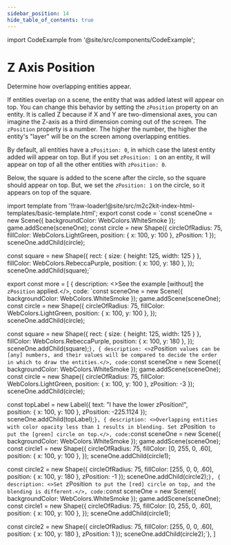 ```yaml
---
sidebar_position: 14
hide_table_of_contents: true
---
```


import CodeExample from '@site/src/components/CodeExample';

# Z Axis Position

Determine how overlapping entities appear.

If entities overlap on a scene, the entity that was added latest will appear on top. You can change this behavior by setting the `zPosition` property on an entity. It is called Z because if X and Y are two-dimensional axes, you can imagine the Z-axis as a third dimension coming out of the screen. The `zPosition` property is a number. The higher the number, the higher the entity's "layer" will be on the screen among overlapping entities.

By default, all entities have a `zPosition: 0`, in which case the latest entity added will appear on top. But if you set `zPosition: 1` on an entity, it will appear on top of all the other entities with `zPosition: 0`.

Below, the square is added to the scene after the circle, so the square should appear on top. But, we set the `zPosition: 1` on the circle, so it appears on top of the square.

import template from '!!raw-loader!@site/src/m2c2kit-index-html-templates/basic-template.html';
export const code = `const sceneOne = new Scene({ backgroundColor: WebColors.WhiteSmoke });
game.addScene(sceneOne);
const circle = new Shape({
    circleOfRadius: 75,
    fillColor: WebColors.LightGreen,
    position: { x: 100, y: 100 },
    zPosition: 1
});
sceneOne.addChild(circle);
 
const square = new Shape({
    rect: { size: { height: 125, width: 125 } },
    fillColor: WebColors.RebeccaPurple,
    position: { x: 100, y: 180 },
});
sceneOne.addChild(square);`
 
export const more = [
{ description: <>See the example [without] the `zPosition` applied.</>,
code: `const sceneOne = new Scene({ backgroundColor: WebColors.WhiteSmoke });
game.addScene(sceneOne);
const circle = new Shape({
    circleOfRadius: 75,
    fillColor: WebColors.LightGreen,
    position: { x: 100, y: 100 },
});
sceneOne.addChild(circle);
 
const square = new Shape({
    rect: { size: { height: 125, width: 125 } },
    fillColor: WebColors.RebeccaPurple,
    position: { x: 100, y: 180 },
});
sceneOne.addChild(square);`},
{ description: <>`zPosition` values can be [any] numbers, and their values will be compared to decide the order in which to draw the entities.</>,
code:`const sceneOne = new Scene({ backgroundColor: WebColors.WhiteSmoke });
game.addScene(sceneOne);
const circle = new Shape({
    circleOfRadius: 75,
    fillColor: WebColors.LightGreen,
    position: { x: 100, y: 100 },
    zPosition: -3
});
sceneOne.addChild(circle);
 
const topLabel = new Label({
    text: "I have the lower zPosition!",  
    position: { x: 100, y: 100 },
    zPosition: -225.1124
});
sceneOne.addChild(topLabel);`},
{ description: <>Overlapping entities with color opacity less than 1 results in blending. Set `zPosition` to put the [green] circle on top.</>,
code:`const sceneOne = new Scene({ backgroundColor: WebColors.WhiteSmoke });
game.addScene(sceneOne);
const circle1 = new Shape({
    circleOfRadius: 75,
    fillColor: [0, 255, 0, .60],
    position: { x: 100, y: 100 },
});
sceneOne.addChild(circle1);
 
const circle2 = new Shape({
    circleOfRadius: 75,
    fillColor: [255, 0, 0, .60],
    position: { x: 100, y: 180 },
    zPosition: -1
});
sceneOne.addChild(circle2);`},
{ description: <>Set `zPosition` to put the [red] circle on top, and the blending is different.</>,
code:`const sceneOne = new Scene({ backgroundColor: WebColors.WhiteSmoke });
game.addScene(sceneOne);
const circle1 = new Shape({
    circleOfRadius: 75,
    fillColor: [0, 255, 0, .60],
    position: { x: 100, y: 100 },
});
sceneOne.addChild(circle1);
 
const circle2 = new Shape({
    circleOfRadius: 75,
    fillColor: [255, 0, 0, .60],
    position: { x: 100, y: 180 },
    zPosition: 1
});
sceneOne.addChild(circle2);`},
]

<CodeExample code={code} more={more} template={template}/>
